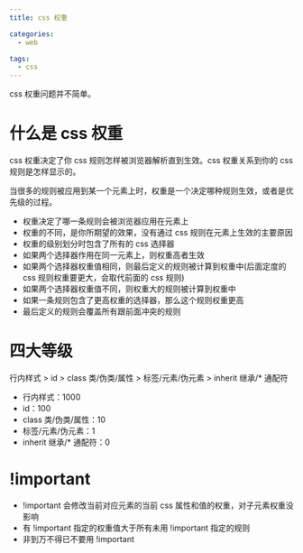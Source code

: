 ```yaml
---
title: css 权重

categories:
  - web

tags:
  - css
---
```


css 权重问题并不简单。

<!-- more -->

# 什么是 css 权重

css 权重决定了你 css 规则怎样被浏览器解析直到生效。css 权重关系到你的 css 规则是怎样显示的。

当很多的规则被应用到某一个元素上时，权重是一个决定哪种规则生效，或者是优先级的过程。

* 权重决定了哪一条规则会被浏览器应用在元素上
* 权重的不同，是你所期望的效果，没有通过 css 规则在元素上生效的主要原因
* 权重的级别划分时包含了所有的 css 选择器
* 如果两个选择器作用在同一元素上，则权重高者生效
* 如果两个选择器权重值相同，则最后定义的规则被计算到权重中(后面定度的 css 规则权重要更大，会取代前面的 css 规则)
* 如果两个选择器权重值不同，则权重大的规则被计算到权重中
* 如果一条规则包含了更高权重的选择器，那么这个规则权重更高
* 最后定义的规则会覆盖所有跟前面冲突的规则

# 四大等级

行内样式 > id > class 类/伪类/属性 > 标签/元素/伪元素 > inherit 继承/* 通配符

* 行内样式：1000
* id：100
* class 类/伪类/属性：10
* 标签/元素/伪元素：1
* inherit 继承/* 通配符：0

# !important

* !important 会修改当前对应元素的当前 css 属性和值的权重，对子元素权重没影响
* 有 !important 指定的权重值大于所有未用 !important 指定的规则
* 非到万不得已不要用 !important

